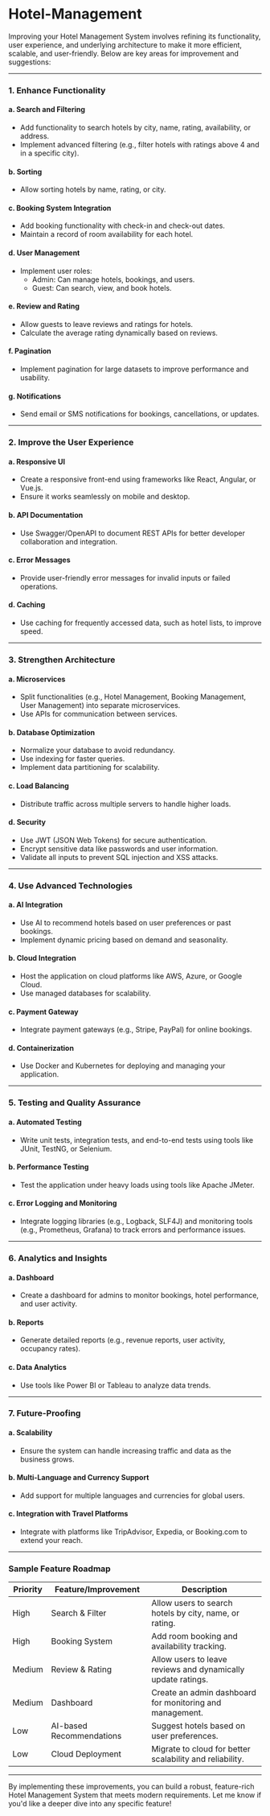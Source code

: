 # Hotel-Management
Improving your Hotel Management System involves refining its functionality, user experience, and underlying architecture to make it more efficient, scalable, and user-friendly. Below are key areas for improvement and suggestions:

---

### **1. Enhance Functionality**
#### a. **Search and Filtering**
- Add functionality to search hotels by city, name, rating, availability, or address.
- Implement advanced filtering (e.g., filter hotels with ratings above 4 and in a specific city).

#### b. **Sorting**
- Allow sorting hotels by name, rating, or city.

#### c. **Booking System Integration**
- Add booking functionality with check-in and check-out dates.
- Maintain a record of room availability for each hotel.

#### d. **User Management**
- Implement user roles:
  - Admin: Can manage hotels, bookings, and users.
  - Guest: Can search, view, and book hotels.

#### e. **Review and Rating**
- Allow guests to leave reviews and ratings for hotels.
- Calculate the average rating dynamically based on reviews.

#### f. **Pagination**
- Implement pagination for large datasets to improve performance and usability.

#### g. **Notifications**
- Send email or SMS notifications for bookings, cancellations, or updates.

---

### **2. Improve the User Experience**
#### a. **Responsive UI**
- Create a responsive front-end using frameworks like React, Angular, or Vue.js.
- Ensure it works seamlessly on mobile and desktop.

#### b. **API Documentation**
- Use Swagger/OpenAPI to document REST APIs for better developer collaboration and integration.

#### c. **Error Messages**
- Provide user-friendly error messages for invalid inputs or failed operations.

#### d. **Caching**
- Use caching for frequently accessed data, such as hotel lists, to improve speed.

---

### **3. Strengthen Architecture**
#### a. **Microservices**
- Split functionalities (e.g., Hotel Management, Booking Management, User Management) into separate microservices.
- Use APIs for communication between services.

#### b. **Database Optimization**
- Normalize your database to avoid redundancy.
- Use indexing for faster queries.
- Implement data partitioning for scalability.

#### c. **Load Balancing**
- Distribute traffic across multiple servers to handle higher loads.

#### d. **Security**
- Use JWT (JSON Web Tokens) for secure authentication.
- Encrypt sensitive data like passwords and user information.
- Validate all inputs to prevent SQL injection and XSS attacks.

---

### **4. Use Advanced Technologies**
#### a. **AI Integration**
- Use AI to recommend hotels based on user preferences or past bookings.
- Implement dynamic pricing based on demand and seasonality.

#### b. **Cloud Integration**
- Host the application on cloud platforms like AWS, Azure, or Google Cloud.
- Use managed databases for scalability.

#### c. **Payment Gateway**
- Integrate payment gateways (e.g., Stripe, PayPal) for online bookings.

#### d. **Containerization**
- Use Docker and Kubernetes for deploying and managing your application.

---

### **5. Testing and Quality Assurance**
#### a. **Automated Testing**
- Write unit tests, integration tests, and end-to-end tests using tools like JUnit, TestNG, or Selenium.

#### b. **Performance Testing**
- Test the application under heavy loads using tools like Apache JMeter.

#### c. **Error Logging and Monitoring**
- Integrate logging libraries (e.g., Logback, SLF4J) and monitoring tools (e.g., Prometheus, Grafana) to track errors and performance issues.

---

### **6. Analytics and Insights**
#### a. **Dashboard**
- Create a dashboard for admins to monitor bookings, hotel performance, and user activity.

#### b. **Reports**
- Generate detailed reports (e.g., revenue reports, user activity, occupancy rates).

#### c. **Data Analytics**
- Use tools like Power BI or Tableau to analyze data trends.

---

### **7. Future-Proofing**
#### a. **Scalability**
- Ensure the system can handle increasing traffic and data as the business grows.

#### b. **Multi-Language and Currency Support**
- Add support for multiple languages and currencies for global users.

#### c. **Integration with Travel Platforms**
- Integrate with platforms like TripAdvisor, Expedia, or Booking.com to extend your reach.

---

### **Sample Feature Roadmap**

| Priority | Feature/Improvement         | Description                            |
|----------|-----------------------------|----------------------------------------|
| High     | Search & Filter             | Allow users to search hotels by city, name, or rating. |
| High     | Booking System              | Add room booking and availability tracking. |
| Medium   | Review & Rating             | Allow users to leave reviews and dynamically update ratings. |
| Medium   | Dashboard                   | Create an admin dashboard for monitoring and management. |
| Low      | AI-based Recommendations    | Suggest hotels based on user preferences. |
| Low      | Cloud Deployment            | Migrate to cloud for better scalability and reliability. |

---

By implementing these improvements, you can build a robust, feature-rich Hotel Management System that meets modern requirements. Let me know if you'd like a deeper dive into any specific feature!
